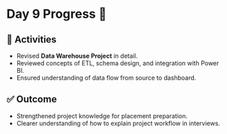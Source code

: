 # Day 9 Progress 🚀

## 📌 Activities

- Revised **Data Warehouse Project** in detail.
- Reviewed concepts of ETL, schema design, and integration with Power BI.
- Ensured understanding of data flow from source to dashboard.

## ✅ Outcome

- Strengthened project knowledge for placement preparation.
- Clearer understanding of how to explain project workflow in interviews.

